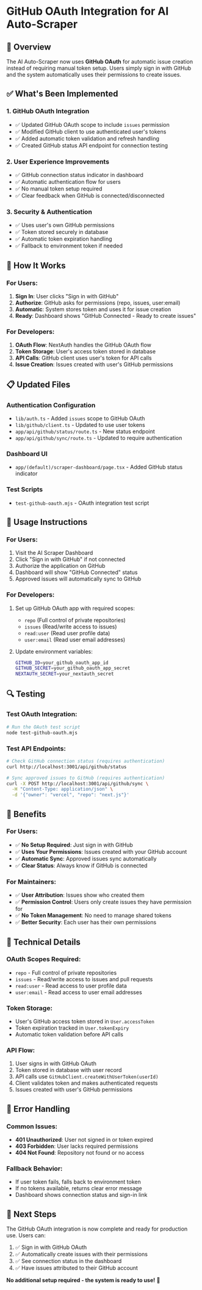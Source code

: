 # GitHub OAuth Integration for AI Auto-Scraper

## 🎯 **Overview**

The AI Auto-Scraper now uses **GitHub OAuth** for automatic issue creation instead of requiring manual token setup. Users simply sign in with GitHub and the system automatically uses their permissions to create issues.

## ✅ **What's Been Implemented**

### **1. GitHub OAuth Integration**
- ✅ Updated GitHub OAuth scope to include `issues` permission
- ✅ Modified GitHub client to use authenticated user's tokens
- ✅ Added automatic token validation and refresh handling
- ✅ Created GitHub status API endpoint for connection testing

### **2. User Experience Improvements**
- ✅ GitHub connection status indicator in dashboard
- ✅ Automatic authentication flow for users
- ✅ No manual token setup required
- ✅ Clear feedback when GitHub is connected/disconnected

### **3. Security & Authentication**
- ✅ Uses user's own GitHub permissions
- ✅ Token stored securely in database
- ✅ Automatic token expiration handling
- ✅ Fallback to environment token if needed

## 🔧 **How It Works**

### **For Users:**
1. **Sign In**: User clicks "Sign in with GitHub" 
2. **Authorize**: GitHub asks for permissions (repo, issues, user:email)
3. **Automatic**: System stores token and uses it for issue creation
4. **Ready**: Dashboard shows "GitHub Connected - Ready to create issues"

### **For Developers:**
1. **OAuth Flow**: NextAuth handles the GitHub OAuth flow
2. **Token Storage**: User's access token stored in database
3. **API Calls**: GitHub client uses user's token for API calls
4. **Issue Creation**: Issues created with user's GitHub permissions

## 📋 **Updated Files**

### **Authentication Configuration**
- `lib/auth.ts` - Added `issues` scope to GitHub OAuth
- `lib/github/client.ts` - Updated to use user tokens
- `app/api/github/status/route.ts` - New status endpoint
- `app/api/github/sync/route.ts` - Updated to require authentication

### **Dashboard UI**
- `app/(default)/scraper-dashboard/page.tsx` - Added GitHub status indicator

### **Test Scripts**
- `test-github-oauth.mjs` - OAuth integration test script

## 🚀 **Usage Instructions**

### **For Users:**
1. Visit the AI Scraper Dashboard
2. Click "Sign in with GitHub" if not connected
3. Authorize the application on GitHub
4. Dashboard will show "GitHub Connected" status
5. Approved issues will automatically sync to GitHub

### **For Developers:**
1. Set up GitHub OAuth app with required scopes:
   - `repo` (Full control of private repositories)
   - `issues` (Read/write access to issues)
   - `read:user` (Read user profile data)
   - `user:email` (Read user email addresses)

2. Update environment variables:
   ```bash
   GITHUB_ID=your_github_oauth_app_id
   GITHUB_SECRET=your_github_oauth_app_secret
   NEXTAUTH_SECRET=your_nextauth_secret
   ```

## 🔍 **Testing**

### **Test OAuth Integration:**
```bash
# Run the OAuth test script
node test-github-oauth.mjs
```

### **Test API Endpoints:**
```bash
# Check GitHub connection status (requires authentication)
curl http://localhost:3001/api/github/status

# Sync approved issues to GitHub (requires authentication)
curl -X POST http://localhost:3001/api/github/sync \
  -H "Content-Type: application/json" \
  -d '{"owner": "vercel", "repo": "next.js"}'
```

## 🎉 **Benefits**

### **For Users:**
- ✅ **No Setup Required**: Just sign in with GitHub
- ✅ **Uses Your Permissions**: Issues created with your GitHub account
- ✅ **Automatic Sync**: Approved issues sync automatically
- ✅ **Clear Status**: Always know if GitHub is connected

### **For Maintainers:**
- ✅ **User Attribution**: Issues show who created them
- ✅ **Permission Control**: Users only create issues they have permission for
- ✅ **No Token Management**: No need to manage shared tokens
- ✅ **Better Security**: Each user has their own permissions

## 🔧 **Technical Details**

### **OAuth Scopes Required:**
- `repo` - Full control of private repositories
- `issues` - Read/write access to issues and pull requests
- `read:user` - Read access to user profile data
- `user:email` - Read access to user email addresses

### **Token Storage:**
- User's GitHub access token stored in `User.accessToken`
- Token expiration tracked in `User.tokenExpiry`
- Automatic token validation before API calls

### **API Flow:**
1. User signs in with GitHub OAuth
2. Token stored in database with user record
3. API calls use `GitHubClient.createWithUserToken(userId)`
4. Client validates token and makes authenticated requests
5. Issues created with user's GitHub permissions

## 🚨 **Error Handling**

### **Common Issues:**
- **401 Unauthorized**: User not signed in or token expired
- **403 Forbidden**: User lacks required permissions
- **404 Not Found**: Repository not found or no access

### **Fallback Behavior:**
- If user token fails, falls back to environment token
- If no tokens available, returns clear error message
- Dashboard shows connection status and sign-in link

## 🎯 **Next Steps**

The GitHub OAuth integration is now complete and ready for production use. Users can:

1. ✅ Sign in with GitHub OAuth
2. ✅ Automatically create issues with their permissions
3. ✅ See connection status in the dashboard
4. ✅ Have issues attributed to their GitHub account

**No additional setup required - the system is ready to use!** 🚀
